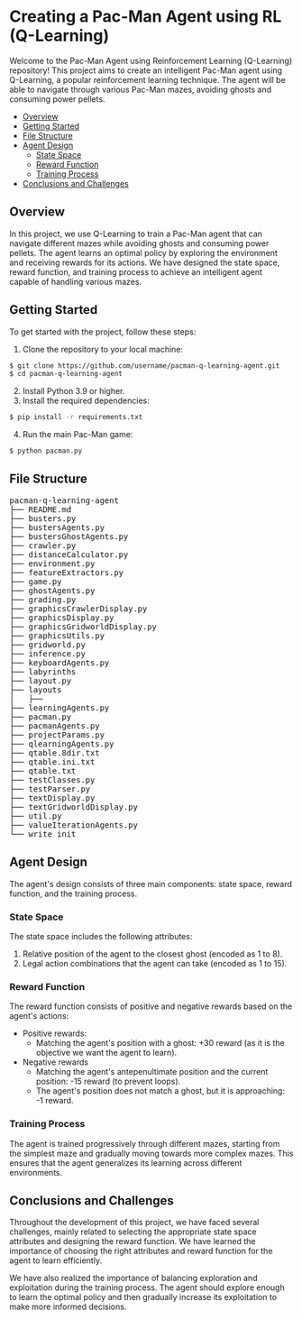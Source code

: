 <h1 id="title">Creating a Pac-Man Agent using RL (Q-Learning)</h1>
  
Welcome to the Pac-Man Agent using Reinforcement Learning (Q-Learning) repository! This project aims to create an intelligent Pac-Man agent using Q-Learning, a popular reinforcement learning technique. The agent will be able to navigate through various Pac-Man mazes, avoiding ghosts and consuming power pellets.

<ul>
  <li><a href="#overview">Overview</a></li>
  <li><a href="#getting-started">Getting Started</a></li>
  <li><a href="#file-structure">File Structure</a></li>
  <li><a href="#agent-design">Agent Design</a>
  <ul>
      <li><a href="#state-space">State Space</a></li>
      <li><a href="#reward-function">Reward Function</a></li>
      <li><a href="#training-process">Training Process</a></li>
    </ul>
  </li>
  <li><a href="#conclusions-and-challenges">Conclusions and Challenges</a></li>
</ul>

<h2 id="overview">Overview</h2>
<p>
In this project, we use Q-Learning to train a Pac-Man agent that can navigate different mazes while avoiding ghosts and consuming power pellets. The agent learns an optimal policy by exploring the environment and receiving rewards for its actions. We have designed the state space, reward function, and training process to achieve an intelligent agent capable of handling various mazes.
</p>

<h2 id="getting-started">Getting Started</h2>
To get started with the project, follow these steps:

1. Clone the repository to your local machine:

```bash
$ git clone https://github.com/username/pacman-q-learning-agent.git
$ cd pacman-q-learning-agent
```

2. Install Python 3.9 or higher.
3. Install the required dependencies:

```bash
$ pip install -r requirements.txt
```

4. Run the main Pac-Man game:


```bash
$ python pacman.py
```

<h2 id="file-structure">File Structure</h2>
<pre>
pacman-q-learning-agent
├── README.md
├── busters.py
├── bustersAgents.py
├── bustersGhostAgents.py
├── crawler.py
├── distanceCalculator.py
├── environment.py
├── featureExtractors.py
├── game.py
├── ghostAgents.py
├── grading.py
├── graphicsCrawlerDisplay.py
├── graphicsDisplay.py
├── graphicsGridworldDisplay.py
├── graphicsUtils.py
├── gridworld.py
├── inference.py
├── keyboardAgents.py
├── labyrinths
├── layout.py
├── layouts
│   ├── <All the layout (.lay) files>
├── learningAgents.py
├── pacman.py
├── pacmanAgents.py
├── projectParams.py
├── qlearningAgents.py
├── qtable.8dir.txt
├── qtable.ini.txt
├── qtable.txt
├── testClasses.py
├── testParser.py
├── textDisplay.py
├── textGridworldDisplay.py
├── util.py
├── valueIterationAgents.py
└── write_init
</pre>

<h2 id="agent-design">Agent Design</h2>
The agent's design consists of three main components: state space, reward function, and the training process.

<h3 id="state-space">State Space</h3>
The state space includes the following attributes:

1. Relative position of the agent to the closest ghost (encoded as 1 to 8).
2. Legal action combinations that the agent can take (encoded as 1 to 15).

<h3 id="reward-function">Reward Function</h3>
The reward function consists of positive and negative rewards based on the agent's actions:

<ul>
  <li>
    Positive rewards:
    <ul>
      <li>Matching the agent's position with a ghost: +30 reward (as it is the objective we want the agent to learn).</li>
    </ul>
  </li>
  <li>
    Negative rewards
    <ul>
      <li>Matching the agent's antepenultimate position and the current position: -15 reward (to prevent loops).</li>
      <li>The agent's position does not match a ghost, but it is approaching: -1 reward.</li>
    </ul>
  </li>
</ul>

<h3 id="training-process">Training Process</h3>
The agent is trained progressively through different mazes, starting from the simplest maze and gradually moving towards more complex mazes. This ensures that the agent generalizes its learning across different environments.

<h2 id="conclusions-and-challenges">Conclusions and Challenges</h2>
Throughout the development of this project, we have faced several challenges, mainly related to selecting the appropriate state space attributes and designing the reward function. We have learned the importance of choosing the right attributes and reward function for the agent to learn efficiently.

We have also realized the importance of balancing exploration and exploitation during the training process. The agent should explore enough to learn the optimal policy and then gradually increase its exploitation to make more informed decisions.
